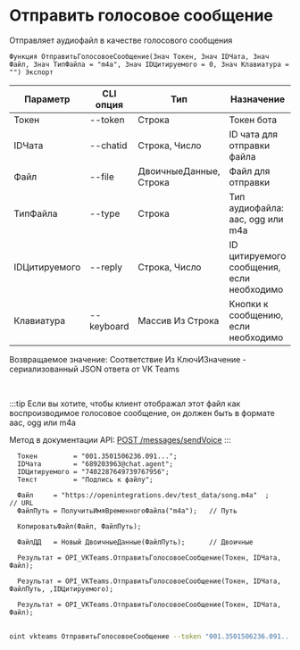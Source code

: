 ﻿---
sidebar_position: 3
---

# Отправить голосовое сообщение
 Отправляет аудиофайл в качестве голосового сообщения



`Функция ОтправитьГолосовоеСообщение(Знач Токен, Знач IDЧата, Знач Файл, Знач ТипФайла = "m4a", Знач IDЦитируемого = 0, Знач Клавиатура = "") Экспорт`

  | Параметр | CLI опция | Тип | Назначение |
  |-|-|-|-|
  | Токен | --token | Строка | Токен бота |
  | IDЧата | --chatid | Строка, Число | ID чата для отправки файла |
  | Файл | --file | ДвоичныеДанные, Строка | Файл для отправки |
  | ТипФайла | --type | Строка | Тип аудиофайла: aac, ogg или m4a |
  | IDЦитируемого | --reply | Строка, Число | ID цитируемого сообщения, если необходимо |
  | Клавиатура | --keyboard | Массив Из Строка | Кнопки к сообщению, если необходимо |

  
  Возвращаемое значение:   Соответствие Из КлючИЗначение - сериализованный JSON ответа от VK Teams

<br/>

:::tip
Если вы хотите, чтобы клиент отображал этот файл как воспроизводимое голосовое сообщение, он должен быть в формате aac, ogg или m4a

 Метод в документации API: [POST /messages/sendVoice](https://teams.vk.com/botapi/#/messages/post_messages_sendVoice)
:::
<br/>


```bsl title="Пример кода"
  Токен         = "001.3501506236.091...";
  IDЧата        = "689203963@chat.agent";
  IDЦитируемого = "7402287649739767956";
  Текст         = "Подпись к файлу";
  
  Файл     = "https://openintegrations.dev/test_data/song.m4a"  ;        // URL
  ФайлПуть = ПолучитьИмяВременногоФайла("m4a");   // Путь
  
  КопироватьФайл(Файл, ФайлПуть);
  
  ФайлДД   = Новый ДвоичныеДанные(ФайлПуть);      // Двоичные
  
  Результат = OPI_VKTeams.ОтправитьГолосовоеСообщение(Токен, IDЧата, Файл);
  
  Результат = OPI_VKTeams.ОтправитьГолосовоеСообщение(Токен, IDЧата, ФайлПуть, ,IDЦитируемого);
  
  Результат = OPI_VKTeams.ОтправитьГолосовоеСообщение(Токен, IDЧата, Файл);
```
	


```sh title="Пример команды CLI"
    
oint vkteams ОтправитьГолосовоеСообщение --token "001.3501506236.091..." --chatid "689203963@chat.agent" --file "https://openintegrations.dev/test_data/song.m4a" --type %type% --reply "7401868177463836806" --keyboard %keyboard%

```


